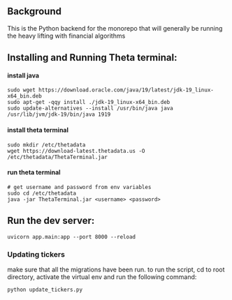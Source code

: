 ## Background

This is the Python backend for the monorepo that will generally be running the heavy lifting with financial algorithms

## Installing and Running Theta terminal:
#### install java
```
sudo wget https://download.oracle.com/java/19/latest/jdk-19_linux-x64_bin.deb
sudo apt-get -qqy install ./jdk-19_linux-x64_bin.deb
sudo update-alternatives --install /usr/bin/java java /usr/lib/jvm/jdk-19/bin/java 1919
```
#### install theta terminal
```
sudo mkdir /etc/thetadata
wget https://download-latest.thetadata.us -O /etc/thetadata/ThetaTerminal.jar
```
#### run theta terminal
```
# get username and password from env variables
sudo cd /etc/thetadata
java -jar ThetaTerminal.jar <username> <password>
```
## Run the dev server:

`uvicorn app.main:app --port 8000 --reload`

### Updating tickers
make sure that all the migrations have been run.
to run the script, cd to root directory, activate the virtual env and run the following command:
```bash
python update_tickers.py
```
